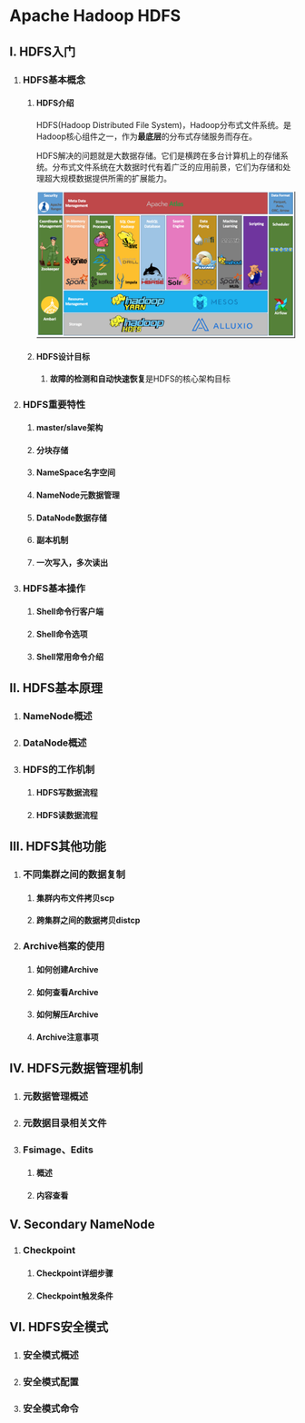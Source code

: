 # Apache Hadoop HDFS

## I. HDFS入门

1. ### HDFS基本概念

   1. #### HDFS介绍

      HDFS(Hadoop Distributed File System)，Hadoop分布式文件系统。是Hadoop核心组件之一，作为**最底层**的分布式存储服务而存在。

      HDFS解决的问题就是大数据存储。它们是横跨在多台计算机上的存储系统。分布式文件系统在大数据时代有着广泛的应用前景，它们为存储和处理超大规模数据提供所需的扩展能力。

      ![1644891972945](assets/1644891972945.png)

   2. #### HDFS设计目标

      1. **故障的检测和自动快速恢复**是HDFS的核心架构目标

2. ### HDFS重要特性

   1. #### master/slave架构

   2. #### 分块存储

   3. #### NameSpace名字空间

   4. #### NameNode元数据管理

   5. #### DataNode数据存储

   6. #### 副本机制

   7. #### 一次写入，多次读出

3. ### HDFS基本操作

   1. #### Shell命令行客户端

   2. #### Shell命令选项

   3. #### Shell常用命令介绍

## II. HDFS基本原理

1. ### NameNode概述

2. ### DataNode概述

3. ### HDFS的工作机制

   1. #### HDFS写数据流程

   2. #### HDFS读数据流程

      

## III. HDFS其他功能

1. ### 不同集群之间的数据复制

   1. #### 集群内布文件拷贝scp

   2. #### 跨集群之间的数据拷贝distcp

2. ### Archive档案的使用

   1. #### 如何创建Archive

   2. #### 如何查看Archive

   3. #### 如何解压Archive

   4. #### Archive注意事项

## IV. HDFS元数据管理机制

1. ### 元数据管理概述

2. ### 元数据目录相关文件

3. ### Fsimage、Edits

   1. #### 概述

   2. #### 内容查看

## V. Secondary NameNode

1. ### Checkpoint

   1. #### Checkpoint详细步骤

   2. #### Checkpoint触发条件

## VI. HDFS安全模式

1. ### 安全模式概述

2. ### 安全模式配置

3. ### 安全模式命令